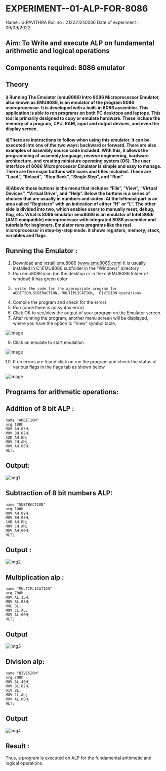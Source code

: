 # EXPERIMENT--01-ALP-FOR-8086
Name : G.PAVITHRA
Roll no : 212221240036
Date of experiment : 09/09/2022


## Aim: To Write and execute ALP on fundamental arithmetic and logical operations
## Components required: 8086  emulator 
## Theory 
#### i) Running The Emulator (emu8086) Intro 8086 Microprocessor Emulator, also known as EMU8086, is an emulator of the program 8086 microprocessor. It is developed with a built-in 8086 assembler. This application is able to run programs on both PC desktops and laptops. This tool is primarily designed to copy or emulate hardware. These include the memory of a program, CPU, RAM, input and output devices, and even the display screen. 
#### ii)There are instructions to follow when using this emulator. It can be executed into one of the two ways: backward or forward. There are also examples of assembly source code included. With this, it allows the programming of assembly language, reverse engineering, hardware architecture, and creating miniature operating system (OS). The user interface of 8086 Microprocessor Emulator is simple and easy to manage. There are five major buttons with icons and titles included. These are “Load”, “Reload”, “Step Back”, “Single Step”, and “Run”. 
#### iii)Above those buttons is the menu that includes “File”, “View”, “Virtual Devices”, “Virtual Drive”, and “Help”. Below the buttons is a series of choices that are usually in numbers and codes. At the leftmost part is an area called “Registers” with an indication of either “H” or “L”. The other side is divided into two, which enables users to manually reset, debug, flag, etc. What is 8086 emulator emu8086 is an emulator of Intel 8086 (AMD compatible) microprocessor with integrated 8086 assembler and tutorials for beginners. Emulator runs programs like the real microprocessor in step-by-step mode. it shows registers, memory, stack, variables and flags.


 ## Running the Emulator :
1.	Download and install emu8086 (www.emu8086.com) It is usually installed in C:\EMU8086 subfolder in the “Windows” directory
2.	  Run  emu8086 icon (on the desktop or in the c:\EMU8086 folder of window) It has green color 
3.		write the code for the appropriate program for ADDITION,SUBTRACTION, MULTIPLICATION,  DIVISION operations 
4.	 Compile the program and check for the errors 
5.	Run (once there is no syntax error) 
6.	Click OK to see/view the output of your program on the Emulator screen. 
7.	After running the program, another menu screen will be displayed, where you have the option to “View” symbol table,



![image](https://user-images.githubusercontent.com/36288975/189273263-d65baae9-4b8f-4723-afb3-c0ffa4052b04.png)


9.	Click on emulate to start emulation 


![image](https://user-images.githubusercontent.com/36288975/189273273-9bb36ec1-e2e8-4892-8d35-37707332bfdc.png)


10.	If no errors are found click on run the program and check the status of various flags in the flags tab as shown below 


![image](https://user-images.githubusercontent.com/36288975/189273277-113a2a33-4a40-4ff8-95a5-ecd3a1f504fe.png)

## Programs for arithmetic  operations:

## Addition  of 8 bit ALP :
~~~
name "ADDITION"
org 100h
MOV AH,05H;
MOV BH,02H;
ADD AH,BH;
MOV CH,AH;
MOV AH,00H;
HLT;
~~~
## Output:
![img1](https://user-images.githubusercontent.com/93427264/189395367-75da3b0e-5b7f-47c9-99d6-7085ceb5ba1c.png)

## Subtraction   of 8 bit numbers  ALP:
~~~
name "SUBTRACTION"
org 100h
MOV AH,09H;
MOV BH,03H;
SUB AH,BH;
MOV CH,AH;
MOV AH,00H;
HLT;
 ~~~
## Output  :
![img2](https://user-images.githubusercontent.com/93427264/189395416-3bbcbd0c-3dcd-455f-a18e-d07ea78cd7c7.png)

## Multiplication alp :
~~~
name "MULTIPLICATION"
org 700h
MOV AL,15H;
MOV BL,03H;
MUL BL;
MOV CL,AL;
MOV AL,00H;
HLT;
~~~
 ## Output  
![img3](https://user-images.githubusercontent.com/93427264/189395467-aa00657c-2279-4d35-956c-5c3f213e5030.png)

## Division alp:
~~~
name "DIVISION"
org 700h
MOV AL,40H;
MOV BL,02H;
DIV BL;
MOV CL,AL;
MOV AL,00H;
HLT;
~~~
## Output  
![img4](https://user-images.githubusercontent.com/93427264/189395531-7ec468f6-ed41-4d82-adf1-e9b25fe5c615.png)

## Result :
Thus, a program is executed on ALP for the fundamental arithmetic and logical operations.
